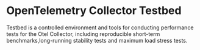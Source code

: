 # OpenTelemetry Collector Testbed

Testbed is a controlled environment and tools for conducting performance tests for the Otel Collector,
including reproducible short-term benchmarks,long-running stability tests and maximum load stress tests.
